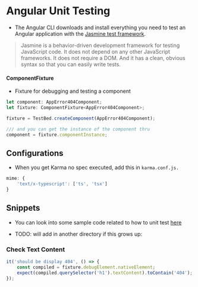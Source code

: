 # Angular Unit Testing
- The Angular CLI downloads and install everything you need to test an Angular application with the [Jasmine test framework](https://jasmine.github.io/).

> Jasmine is a behavior-driven development framework for testing JavaScript code. It does not depend on any other JavaScript frameworks. It does not require a DOM. And it has a clean, obvious syntax so that you can easily write tests.

#### ComponentFixture
- Fixture for debugging and testing a component
```js
let component: AppError404Component;
let fixture: ComponentFixture<AppError404Component>;

fixture = TestBed.createComponent(AppError404Component);

/// and you can get the instance of the component thru
component = fixture.componentInstance;
```


## Configurations

- When you get Karma no spec executed, add this in ```karma.conf.js.```
```ts
mime: {
    'text/x-typescript': ['ts', 'tsx']
}
```

## Snippets
- You can look into some sample code related to how to unit test [here](https://angular.io/guide/testing)

- TODO: will add in another directory if this grows up:

### Check Text Content
```js
it('should be display 404', () => {
    const compiled = fixture.debugElement.nativeElement;
    expect(compiled.querySelector('h1').textContent).toContain('404');
});
```